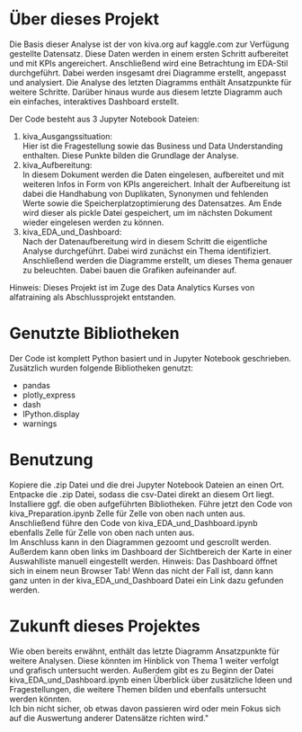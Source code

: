 # Über dieses Projekt
Die Basis dieser Analyse ist der von kiva.org auf kaggle.com zur Verfügung gestellte Datensatz. Diese Daten werden in einem ersten Schritt aufbereitet und mit KPIs angereichert. Anschließend wird eine Betrachtung im EDA-Stil durchgeführt. Dabei werden insgesamt drei Diagramme erstellt, angepasst und analysiert. Die Analyse des letzten Diagramms enthält Ansatzpunkte für weitere Schritte. Darüber hinaus wurde aus diesem letzte Diagramm auch ein einfaches, interaktives Dashboard erstellt.

Der Code besteht aus 3 Jupyter Notebook Dateien:
1. kiva_Ausgangssituation:<br>
   Hier ist die Fragestellung sowie das Business und Data Understanding enthalten. Diese Punkte bilden die Grundlage der Analyse.
2. kiva_Aufbereitung:<br>
   In diesem Dokument werden die Daten eingelesen, aufbereitet und mit weiteren Infos in Form von KPIs angereichert. Inhalt der Aufbereitung ist dabei die Handhabung von Duplikaten, Synonymen und fehlenden Werte sowie die Speicherplatzoptimierung des Datensatzes. Am Ende wird dieser als pickle Datei gespeichert, um im nächsten Dokument wieder eingelesen werden zu können.
3. kiva_EDA_und_Dashboard:<br>
   Nach der Datenaufbereitung wird in diesem Schritt die eigentliche Analyse durchgeführt. Dabei wird zunächst ein Thema identifiziert. Anschließend werden die Diagramme erstellt, um dieses Thema genauer zu beleuchten. Dabei bauen die Grafiken aufeinander auf.

Hinweis: Dieses Projekt ist im Zuge des Data Analytics Kurses von alfatraining als Abschlussprojekt entstanden.

# Genutzte Bibliotheken
Der Code ist komplett Python basiert und in Jupyter Notebook geschrieben. Zusätzlich wurden folgende Bibliotheken genutzt:<br>
- pandas
- plotly_express
- dash
- IPython.display
- warnings

# Benutzung
Kopiere die .zip Datei und die drei Jupyter Notebook Dateien an einen Ort. Entpacke die .zip Datei, sodass die csv-Datei direkt an diesem Ort liegt. Installiere ggf. die oben aufgeführten Bibliotheken. Führe jetzt den Code von kiva_Preparation.ipynb Zelle für Zelle von oben nach unten aus. Anschließend führe den Code von kiva_EDA_und_Dashboard.ipynb ebenfalls Zelle für Zelle von oben nach unten aus.<br>
Im Anschluss kann in den Diagrammen gezoomt und gescrollt werden. Außerdem kann oben links im Dashboard der Sichtbereich der Karte in einer Auswahlliste manuell eingestellt werden. Hinweis: Das Dashboard öffnet sich in einem neun Browser Tab! Wenn das nicht der Fall ist, dann kann ganz unten in der kiva_EDA_und_Dashboard Datei ein Link dazu gefunden werden.

# Zukunft dieses Projektes
Wie oben bereits erwähnt, enthält das letzte Diagramm Ansatzpunkte für weitere Analysen. Diese könnten im Hinblick von Thema 1 weiter verfolgt und grafisch untersucht werden. Außerdem gibt es zu Beginn der Datei kiva_EDA_und_Dashboard.ipynb einen Überblick über zusätzliche Ideen und Fragestellungen, die weitere Themen bilden und ebenfalls untersucht werden könnten.<br>
Ich bin nicht sicher, ob etwas davon passieren wird oder mein Fokus sich auf die Auswertung anderer Datensätze richten wird."
